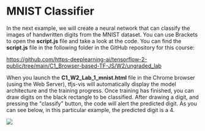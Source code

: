 # MNIST Classifier

In the next example, we will create a neural network that can classify the images of handwritten digits from the MNIST dataset. You can use Brackets to open the **script.js** file and take a look at the code. You can find the **script.js** file in the following folder in the GitHub repository for this course:

https://github.com/https-deeplearning-ai/tensorflow-2-public/tree/main/C1_Browser-based-TF-JS/W2/ungraded_lab

When you launch the **C1_W2_Lab_1_mnist.html** file in the Chrome browser (using the Web Server), tfjs-vis will automatically display the model architecture and the training progress. Once training has finished, you can draw digits on the black rectangle to be classified. After drawing a digit, and pressing the "classify" button, the code will alert the predicted digit. As you can see below, in this particular example, the predicted digit is a 4.

![](https://d3c33hcgiwev3.cloudfront.net/imageAssetProxy.v1/UN6VFRmHSlWelRUZh7pVmA_78872a065f5360c0606da58ed8b71182_mnist.png?expiry=1707436800000&hmac=0MEvNrc_Xd5h-ljMkYuC1iiz0OQbqHgk0-JlRT9zuzg)